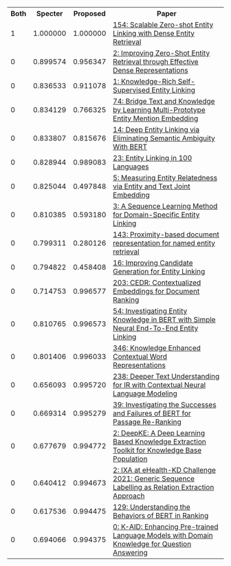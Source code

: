 <html><table><tr>
<th>Both</th>
<th>Specter</th>
<th>Proposed</th>
<th>Paper</th>
</tr>
<tr>
<td>1</td>
<td>1.000000</td>
<td>1.000000</td>
<td><a href="https://www.semanticscholar.org/paper/592a6691373f3936631bc4ac122f69df09c842bd">154: Scalable Zero-shot Entity Linking with Dense Entity Retrieval</a></td>
</tr>
<tr>
<td>0</td>
<td>0.899574</td>
<td>0.956347</td>
<td><a href="https://www.semanticscholar.org/paper/bea6da2c2ec801dfd15e4a8df195ffe5a18dc4ac">2: Improving Zero-Shot Entity Retrieval through Effective Dense Representations</a></td>
</tr>
<tr>
<td>0</td>
<td>0.836533</td>
<td>0.911078</td>
<td><a href="https://www.semanticscholar.org/paper/3ede448b85b71790eda31de51ce663e5980eab78">1: Knowledge-Rich Self-Supervised Entity Linking</a></td>
</tr>
<tr>
<td>0</td>
<td>0.834129</td>
<td>0.766325</td>
<td><a href="https://www.semanticscholar.org/paper/f7b0d94fd4a32c4c9be472b4e8d6c5bc308f0dfa">74: Bridge Text and Knowledge by Learning Multi-Prototype Entity Mention Embedding</a></td>
</tr>
<tr>
<td>0</td>
<td>0.833807</td>
<td>0.815676</td>
<td><a href="https://www.semanticscholar.org/paper/e593b87a25f28a82d6346f7ec6ebde76f76a2686">14: Deep Entity Linking via Eliminating Semantic Ambiguity With BERT</a></td>
</tr>
<tr>
<td>0</td>
<td>0.828944</td>
<td>0.989083</td>
<td><a href="https://www.semanticscholar.org/paper/04a7d9f0388ded93c1ec16e36a6df3cd44cb95b0">23: Entity Linking in 100 Languages</a></td>
</tr>
<tr>
<td>0</td>
<td>0.825044</td>
<td>0.497848</td>
<td><a href="https://www.semanticscholar.org/paper/627019573a6fc95b1b3f4d9313a672e55cc9a7f6">5: Measuring Entity Relatedness via Entity and Text Joint Embedding</a></td>
</tr>
<tr>
<td>0</td>
<td>0.810385</td>
<td>0.593180</td>
<td><a href="https://www.semanticscholar.org/paper/bbcd2b832df4b41ee54b6e584b95726346964cfc">3: A Sequence Learning Method for Domain-Specific Entity Linking</a></td>
</tr>
<tr>
<td>0</td>
<td>0.799311</td>
<td>0.280126</td>
<td><a href="https://www.semanticscholar.org/paper/541e99f3486352a92263a683da8b706169f40ed0">143: Proximity-based document representation for named entity retrieval</a></td>
</tr>
<tr>
<td>0</td>
<td>0.794822</td>
<td>0.458408</td>
<td><a href="https://www.semanticscholar.org/paper/363fa6bd574dea0983c91689a470b230d029a381">16: Improving Candidate Generation for Entity Linking</a></td>
</tr>
<tr>
<td>0</td>
<td>0.714753</td>
<td>0.996577</td>
<td><a href="https://www.semanticscholar.org/paper/1ec78c0ec945572673fabd50bf263870fe9d3601">203: CEDR: Contextualized Embeddings for Document Ranking</a></td>
</tr>
<tr>
<td>0</td>
<td>0.810765</td>
<td>0.996573</td>
<td><a href="https://www.semanticscholar.org/paper/399308fa54ade9b1362d56628132323489ce50cd">54: Investigating Entity Knowledge in BERT with Simple Neural End-To-End Entity Linking</a></td>
</tr>
<tr>
<td>0</td>
<td>0.801406</td>
<td>0.996033</td>
<td><a href="https://www.semanticscholar.org/paper/bfeb827d06c1a3583b5cc6d25241203a81f6af09">346: Knowledge Enhanced Contextual Word Representations</a></td>
</tr>
<tr>
<td>0</td>
<td>0.656093</td>
<td>0.995720</td>
<td><a href="https://www.semanticscholar.org/paper/7a31e2dcbaa1cf6e9f76084793a02a2a4e4c2d15">238: Deeper Text Understanding for IR with Contextual Neural Language Modeling</a></td>
</tr>
<tr>
<td>0</td>
<td>0.669314</td>
<td>0.995279</td>
<td><a href="https://www.semanticscholar.org/paper/1219fe1ddb3fb19eb7e31dece3418e420fef376b">39: Investigating the Successes and Failures of BERT for Passage Re-Ranking</a></td>
</tr>
<tr>
<td>0</td>
<td>0.677679</td>
<td>0.994772</td>
<td><a href="https://www.semanticscholar.org/paper/aa4684d91cb6ce692daffde731610dfb9368a5cb">2: DeepKE: A Deep Learning Based Knowledge Extraction Toolkit for Knowledge Base Population</a></td>
</tr>
<tr>
<td>0</td>
<td>0.640412</td>
<td>0.994673</td>
<td><a href="https://www.semanticscholar.org/paper/2fa6b20d747071520610656399ef6825681d85ec">2: IXA at eHealth-KD Challenge 2021: Generic Sequence Labelling as Relation Extraction Approach</a></td>
</tr>
<tr>
<td>0</td>
<td>0.617536</td>
<td>0.994475</td>
<td><a href="https://www.semanticscholar.org/paper/ff580d712ba7e2ad7b60be0f1b1f67d2ab8333da">129: Understanding the Behaviors of BERT in Ranking</a></td>
</tr>
<tr>
<td>0</td>
<td>0.694066</td>
<td>0.994375</td>
<td><a href="https://www.semanticscholar.org/paper/e4d33af112fbc9e6a2b76c345257a6a010a9e3ed">0: K-AID: Enhancing Pre-trained Language Models with Domain Knowledge for Question Answering</a></td>
</tr>
</table></html>

